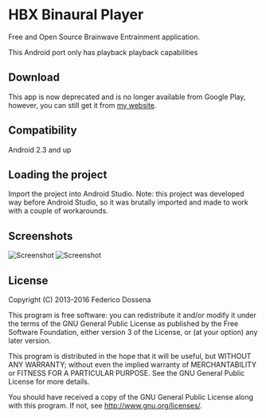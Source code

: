 # HBX Binaural Player
Free and Open Source Brainwave Entrainment application.

This Android port only has playback playback capabilities
 
## Download
This app is now deprecated and is no longer available from Google Play, however, you can still get it from [my website](http://downloads.fdossena.com/geth.php?r=hbx-androidbin).
 
## Compatibility
Android 2.3 and up

## Loading the project
Import the project into Android Studio. Note: this project was developed way before Android Studio, so it was brutally imported and made to work with a couple of workarounds.

## Screenshots
![Screenshot](http://fdossena.com/hbx/android1.png)
![Screenshot](http://fdossena.com/hbx/android2.png)

## License
Copyright (C) 2013-2016 Federico Dossena

This program is free software: you can redistribute it and/or modify
it under the terms of the GNU General Public License as published by
the Free Software Foundation, either version 3 of the License, or
(at your option) any later version.

This program is distributed in the hope that it will be useful,
but WITHOUT ANY WARRANTY; without even the implied warranty of
MERCHANTABILITY or FITNESS FOR A PARTICULAR PURPOSE.  See the
GNU General Public License for more details.

You should have received a copy of the GNU General Public License
along with this program.  If not, see <http://www.gnu.org/licenses/>.
